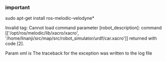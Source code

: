 ### important
sudo apt-get install ros-melodic-velodyne*


Invalid <param> tag: Cannot load command parameter [robot_description]: command [['/opt/ros/melodic/lib/xacro/xacro', '/home/linanji/src/map/src/robot_simulator/urdf/car.xacro']] returned with code [2]. 

Param xml is <param command="$(find xacro)/xacro $(find robot_simulator)/urdf/car.xacro  " name="robot_description"/>
The traceback for the exception was written to the log file
